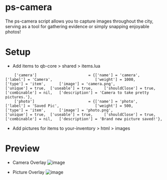 # ps-camera
The ps-camera script allows you to capture images throughout the city, serving as a tool for gathering evidence or simply snapping enjoyable photos!

# Setup

* Add items to qb-core > shared > items.lua
```
	['camera'] 						 = {['name'] = 'camera', 			  	  		['label'] = 'Camera', 					['weight'] = 1000, 		['type'] = 'item', 		['image'] = 'camera.png', 				['unique'] = true, 	['useable'] = true, 	['shouldClose'] = true,   ['combinable'] = nil,   ['description'] = 'Camera to take pretty pictures.'},
	['photo'] 				 		 = {['name'] = 'photo', 			  	  		['label'] = 'Saved Pic', 				['weight'] = 500, 		['type'] = 'item', 		['image'] = 'photo.png', 				['unique'] = true, 	['useable'] = true, 	['shouldClose'] = true,   ['combinable'] = nil,   ['description'] = 'Brand new picture saved!'},
```
* Add pictures for items to your-inventory > html > images

# Preview
* Camera Overlay
![image](https://user-images.githubusercontent.com/82112471/231553020-f5061241-e04a-462e-8266-a48b8efc9884.png)

* Picture Overlay
![image](https://user-images.githubusercontent.com/82112471/231553182-fd15c5f7-b908-42f7-a8d6-93185fd6e3c2.png)
